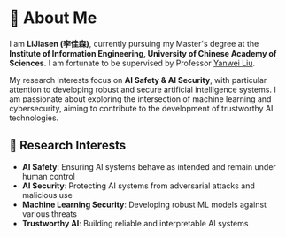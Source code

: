# 👋 About Me

I am **LiJiasen (李佳森)**, currently pursuing my Master's degree at the **Institute of Information Engineering, University of Chinese Academy of Sciences**. I am fortunate to be supervised by Professor [Yanwei Liu](https://people.ucas.ac.cn/~liuyanwei).

My research interests focus on **AI Safety & AI Security**, with particular attention to developing robust and secure artificial intelligence systems. I am passionate about exploring the intersection of machine learning and cybersecurity, aiming to contribute to the development of trustworthy AI technologies.

## 🔬 Research Interests
- **AI Safety**: Ensuring AI systems behave as intended and remain under human control
- **AI Security**: Protecting AI systems from adversarial attacks and malicious use
- **Machine Learning Security**: Developing robust ML models against various threats
- **Trustworthy AI**: Building reliable and interpretable AI systems

